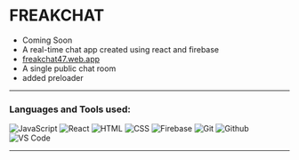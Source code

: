 # FREAKCHAT

- Coming Soon
- A real-time chat app created using react and firebase
- <a href="https://freakchat47.web.app/"> freakchat47.web.app </a>
- A single public chat room
- added preloader

---

### Languages and Tools used:

![JavaScript](https://img.shields.io/badge/JAVASCRIPT-F7DF1E?style=for-the-badge&logo=javascript&logoColor=333333 "JavaScript")
![React](https://img.shields.io/badge/REACT-88DDED?style=for-the-badge&logo=react&logoColor=333333 "React.js")
![HTML](https://img.shields.io/badge/HTML-E34F26?style=for-the-badge&logo=html5&logoColor=ffffff "HTML")
![CSS](https://img.shields.io/badge/CSS-1572B6?style=for-the-badge&logo=css3&logoColor=ffffff "CSS")
![Firebase](https://img.shields.io/badge/FIREBASE-FFCA28?style=for-the-badge&logo=firebase&logoColor=333333 "Firebase")
![Git](https://img.shields.io/badge/GIT-F05032?style=for-the-badge&logo=git&logoColor=ffffff "Git")
![Github](https://img.shields.io/badge/GITHUB-181717?style=for-the-badge&logo=github "Github")
![VS Code](https://img.shields.io/badge/VS%20CODE-007ACC?style=for-the-badge&logo=visualstudiocode&logoColor=ffffff "Visual Studio Code")

---
